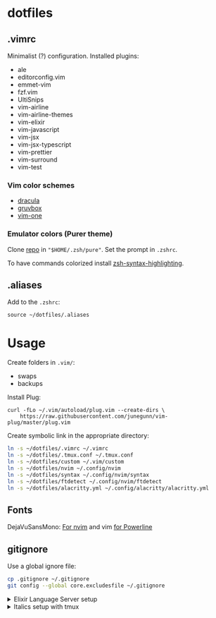 # dotfiles

## .vimrc
Minimalist (?) configuration.
Installed plugins:
* ale
* editorconfig.vim
* emmet-vim
* fzf.vim
* UltiSnips
* vim-airline
* vim-airline-themes
* vim-elixir
* vim-javascript
* vim-jsx
* vim-jsx-typescript
* vim-prettier
* vim-surround
* vim-test

### Vim color schemes
* [dracula](https://github.com/dracula/vim)
* [gruvbox](https://github.com/morhetz/gruvbox)
* [vim-one](https://github.com/rakr/vim-one)

### Emulator colors (Purer theme)
Clone [repo](https://github.com/dfurnes/purer) in `"$HOME/.zsh/pure"`. Set the prompt in `.zshrc`.

To have commands colorized install [zsh-syntax-highlighting](https://github.com/zsh-users/zsh-syntax-highlighting).

## .aliases
Add to the `.zshrc`:
```
source ~/dotfiles/.aliases
```


# Usage
Create folders in `.vim/`:
* swaps
* backups

Install Plug:
```
curl -fLo ~/.vim/autoload/plug.vim --create-dirs \
    https://raw.githubusercontent.com/junegunn/vim-plug/master/plug.vim
```

Create symbolic link in the appropriate directory:
```bash
ln -s ~/dotfiles/.vimrc ~/.vimrc
ln -s ~/dotfiles/.tmux.conf ~/.tmux.conf
ln -s ~/dotfiles/custom ~/.vim/custom
ln -s ~/dotfiles/nvim ~/.config/nvim
ln -s ~/dotfiles/syntax ~/.config/nvim/syntax
ln -s ~/dotfiles/ftdetect ~/.config/nvim/ftdetect
ln -s ~/dotfiles/alacritty.yml ~/.config/alacritty/alacritty.yml
```

## Fonts
DejaVuSansMono: [For nvim](https://github.com/ryanoasis/nerd-fonts/tree/master/patched-fonts/DejaVuSansMono) and vim [for Powerline](https://github.com/powerline/fonts/tree/master/DejaVuSansMono)

## gitignore
Use a global ignore file:
```bash
cp .gitignore ~/.gitignore
git config --global core.excludesfile ~/.gitignore
```

<details>
  <summary>
  Elixir Language Server setup
  </summary

1. git clone https://github.com/elixir-lsp/elixir-ls.git
2. cd elixir-ls
3. mix deps.get
4. mix compile
5. MIX_ENV=prod mix elixir_ls.release
</details>
<details>
  <summary>
  Italics setup with tmux
  </summary>
  * [How to actually get italics and true colour to work in iTerm + tmux + vim](https://medium.com/@dubistkomisch/how-to-actually-get-italics-and-true-colour-to-work-in-iterm-tmux-vim-9ebe55ebc2be#:~:text=Configure%20iTerm,to%20xterm%2D256color%2Ditalic%20. )
  * [Enabling italics in Vim and tmux](https://rsapkf.xyz/blog/enabling-italics-vim-tmux)
</details>
